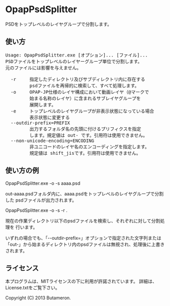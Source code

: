 OpapPsdSplitter
======================

PSDをトップレベルのレイヤグループで分割します。


使い方
-----------

<pre>
Usage: OpapPsdSplitter.exe [オプション]... [ファイル]...
PSDファイルをトップレベルのレイヤーグループ単位で分割します。
元のファイルには影響を与えません。

  -r     指定したディレクトリ及びサブディレクトリ内に存在する
         psdファイルを再帰的に検索して、すべて処理します。
  -o     OPAP-JP仕様のレイヤ構成において動画レイヤ（@マークで
         始まる名称のレイヤ）に含まれるサブレイヤグループを
         展開します。
  -e     トップレベルのレイヤグループが非表示状態になっている場合
         表示状態に変更する
  --outdir-prefix=PREFIX
         出力するフォルダ名の先頭に付けるプリフィクスを指定
         します。規定値は out- です。引用符は使用できません。
  --non-unicode-encoding=ENCODING
         非ユニコードのレイヤ名のエンコーディングを指定します。
         規定値は shift_jisです。引用符は使用できません。
</pre>


使い方の例
-----------

OpapPsdSplitter.exe -o -s aaaa.psd

out-aaaa.psdフォルダ内に、aaaa.psdをトップレベルのレイヤグループで分割した
psdファイルが出力されます。


OpapPsdSplitter.exe -o -s -r .

現在の作業ディレクトリ以下のpsdファイルを検索し、それぞれに対して分割処理を
行います。


いずれの場合でも、「--outdir-prefix=」オプションで指定された文字列または
「out-」から始まるディレクトリ内のpsdファイルは無視され、処理後に上書き
されます。


ライセンス
----------

本プログラムは、MITライセンスの下に利用が許諾されています。
詳細は、License.txtをご覧下さい。

Copyright (C) 2013 Butameron.


